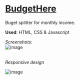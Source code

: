<h1><a href="https://budgethere.netlify.app/" rel="noopener">  BudgetHere</a></h1>

<p>Buget splitter for monthly income.</p>
<p><b>Used</b>:  HTML, CSS & Javascript</p>

<em>Screenshots: </em> <br>
![image](https://github.com/darshan2202/budget-here/assets/113721512/a419b71b-1649-46db-91f9-ca33c10f5a4f)

<br>
<em>Responsive design </em>

![image](https://github.com/darshan2202/budget-here/assets/113721512/1ebd9825-33af-4713-905f-a9eb0975b2f6)

